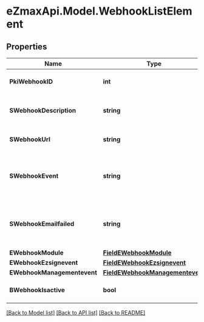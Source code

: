
# eZmaxApi.Model.WebhookListElement

## Properties

Name | Type | Description | Notes
------------ | ------------- | ------------- | -------------
**PkiWebhookID** | **int** | The unique ID of the Webhook | 
**SWebhookDescription** | **string** | The description of the Webhook | 
**SWebhookUrl** | **string** | The URL of the Webhook callback | 
**SWebhookEvent** | **string** | The concatenated string to describe the Webhook event | 
**SWebhookEmailfailed** | **string** | The email that will receive the Webhook in case all attempts fail | 
**EWebhookModule** | [**FieldEWebhookModule**](FieldEWebhookModule.md) |  | 
**EWebhookEzsignevent** | [**FieldEWebhookEzsignevent**](FieldEWebhookEzsignevent.md) |  | [optional] 
**EWebhookManagementevent** | [**FieldEWebhookManagementevent**](FieldEWebhookManagementevent.md) |  | [optional] 
**BWebhookIsactive** | **bool** | Whether the Webhook is active or not | 

[[Back to Model list]](../README.md#documentation-for-models)
[[Back to API list]](../README.md#documentation-for-api-endpoints)
[[Back to README]](../README.md)

